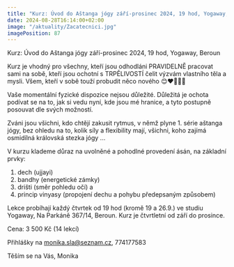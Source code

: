 ```yaml
---
title: "Kurz: Úvod do Aštanga jógy září-prosinec 2024, 19 hod, Yogaway, Beroun"
date: 2024-08-28T16:14:00+02:00
image: "/aktuality/Zacatecnici.jpg"
imagePosition: 87
---
```


Kurz: Úvod do Aštanga jógy září-prosinec 2024, 19 hod, Yogaway, Beroun

Kurz je vhodný pro všechny, kteří jsou odhodláni PRAVIDELNĚ pracovat sami na sobě, kteří jsou ochotní s TRPĚLIVOSTÍ čelit výzvám vlastního těla a mysli. Všem, kteří v sobě touží probudit něco nového 😊❤️🙏🍀🌈

Vaše momentální fyzické dispozice nejsou důležité. Důležitá je ochota podívat se na to, jak si vedu nyní, kde jsou mé hranice, a tyto postupně posouvat dle svých možností.

Zváni jsou všichni, kdo chtějí zakusit rytmus, v němž plyne 1. série aštanga jógy, bez ohledu na to, kolik síly a flexibility mají,
všichni, koho zajímá osmidílná královská stezka jógy ...

V kurzu klademe důraz na uvolněné a pohodlné provedení ásán, na základní prvky:
1. dech (ujjayi)
2. bandhy (energetické zámky)
3. drišti (směr pohledu očí) a
4. princip vinyasy (propojení dechu a pohybu předepsaným způsobem)

Lekce probíhají každý čtvrtek od 19 hod (kromě 19 a 26.9.) ve studiu Yogaway, Na Parkáně 367/14, Beroun.
Kurz je čtvrtletní od září do prosince.

Cena: 3 500 Kč (14 lekcí)

Přihlášky na monika.sla@seznam.cz, 774177583

Těším se na Vás,
Monika
